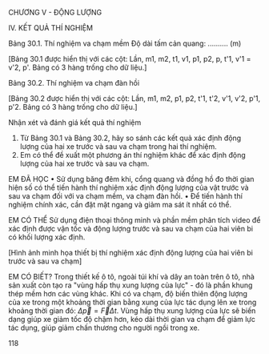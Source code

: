 CHƯƠNG V - ĐỘNG LƯỢNG

IV. KẾT QUẢ THÍ NGHIỆM

Bảng 30.1. Thí nghiệm va chạm mềm
Độ dài tấm cản quang: .......... (m)

[Bảng 30.1 được hiển thị với các cột: Lần, m1, m2, t1, v1, p1, p2, p, t'1, v'1 = v'2, p'. Bảng có 3 hàng trống cho dữ liệu.]

Bảng 30.2. Thí nghiệm va chạm đàn hồi

[Bảng 30.2 được hiển thị với các cột: Lần, m1, m2, p1, p2, t'1, t'2, v'1, v'2, p'1, p'2. Bảng có 3 hàng trống cho dữ liệu.]

Nhận xét và đánh giá kết quả thí nghiệm
1. Từ Bảng 30.1 và Bảng 30.2, hãy so sánh các kết quả xác định động lượng của hai xe trước và sau va chạm trong hai thí nghiệm.
2. Em có thể đề xuất một phương án thí nghiệm khác để xác định động lượng của hai xe trước và sau va chạm.

EM ĐÃ HỌC
• Sử dụng băng đêm khi, cổng quang và đồng hồ đo thời gian hiện số có thể tiến hành thí nghiệm xác định động lượng của vật trước và sau va chạm đối với va chạm mềm, va chạm đàn hồi.
• Để tiến hành thí nghiệm chính xác, cần đặt mặt ngang và giảm ma sát ít nhất có thể.

EM CÓ THỂ
Sử dụng điện thoại thông minh và phần mềm phân tích video để xác định được vận tốc và động lượng trước và sau va chạm của hai viên bi có khối lượng xác định.

[Hình ảnh minh họa thiết bị thí nghiệm xác định động lượng của hai viên bi trước và sau va chạm]

EM CÓ BIẾT?
Trong thiết kế ô tô, ngoài túi khí và dây an toàn trên ô tô, nhà sản xuất còn tạo ra "vùng hấp thụ xung lượng của lực" - đó là phần khung thép mềm hơn các vùng khác.
Khi có va chạm, độ biến thiên động lượng của xe trong một khoảng thời gian bằng xung của lực tác dụng lên xe trong khoảng thời gian đó: $\Delta \vec{p} = \vec{F}\Delta t$. Vùng hấp thụ xung lượng của lực sẽ biến dạng giúp xe giảm tốc độ chậm hơn, kéo dài thời gian va chạm để giảm lực tác dụng, giúp giảm chấn thương cho người ngồi trong xe.

118